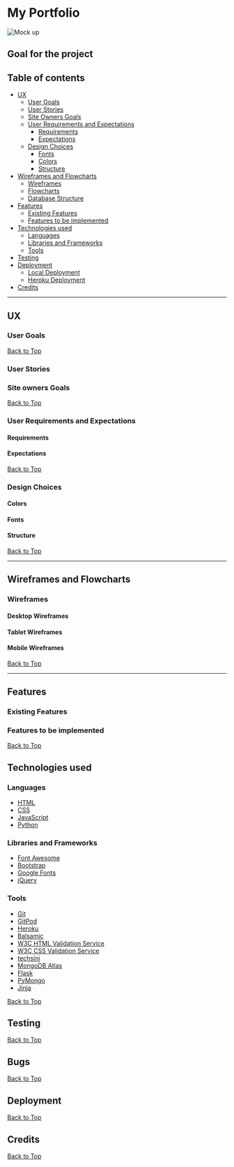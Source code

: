 # **My Portfolio**

![Mock up]()


## **Goal for the project**

<a></a>

## Table of contents 
* [UX](#ux)
    * [User Goals](#user-goals)
    * [User Stories](#user-stories)
    * [Site Owners Goals](#site-owners-goals)
    * [User Requirements and Expectations](#user-requirements-and-expectations)
        * [Requirements](#requirements)
        * [Expectations](#expectations)
    * [Design Choices](#design-choices)
        * [Fonts](#fonts)
        * [Colors](#colors)
        * [Structure](#structure)
* [Wireframes and Flowcharts](#wireframes-and-flowcharts)
    * [Wireframes](#wireframes)
    * [Flowcharts](#flowcharts)
    * [Database Structure](#database-structure)
* [Features](#features)
    * [Existing Features](#existing-features)
    * [Features to be implemented](#features-to-be-implemented)
* [Technologies used](#technologies-used)
    * [Languages](#languages)
    * [Libraries and Frameworks](#libraries-and-frameworks)
    * [Tools](#tools)
* [Testing](#testing)
* [Deployment](#deployment)
    * [Local Deployment](#local-deployment)
    * [Heroku Deployment](#heroku-deployment)
* [Credits](#credits)

--- 

<a name="ux"></a>

## **UX**

<a></a>

### **User Goals**



[Back to Top](#table-of-contents)

<a></a>

### **User Stories**



<a></a>

### **Site owners Goals**



[Back to Top](#table-of-contents)

<a></a>

### **User Requirements and Expectations**

<a></a>

#### Requirements



<a></a>

#### Expectations



[Back to Top](#table-of-contents)

<a></a>

### **Design Choices**


<a></a>

#### Colors



<a></a>

#### Fonts

<a></a>

#### Structure



[Back to Top](#table-of-contents)

--- 
<a></a>

## **Wireframes and Flowcharts**

### **Wireframes**





#### Desktop Wireframes


#### Tablet Wireframes

#### Mobile Wireframes



[Back to Top](#table-of-contents)

---

<a></a>

## **Features**

<a></a>

### **Existing Features**



<a></a>

### **Features to be implemented**



[Back to Top](#table-of-contents)

<a></a>

## **Technologies used**

<a></a>

### **Languages**

* [HTML](https://en.wikipedia.org/wiki/HTML)
* [CSS](https://en.wikipedia.org/wiki/Cascading_Style_Sheets)
* [JavaScript](https://en.wikipedia.org/wiki/JavaScript)
* [Python](https://www.python.org/)

<a></a>

### **Libraries and Frameworks**

* [Font Awesome](https://fontawesome.com/)
* [Bootstrap](https://getbootstrap.com/)
* [Google Fonts](https://fonts.google.com/)
* [jQuery](https://jquery.com/)

### **Tools**
* [Git](https://git-scm.com/)
* [GitPod](https://www.gitpod.io/)
* [Heroku](https://www.heroku.com/)
* [Balsamic](https://balsamiq.com/wireframes/)
* [W3C HTML Validation Service](https://validator.w3.org/)
* [W3C CSS Validation Service](https://jigsaw.w3.org/css-validator/)
* [techsini](http://techsini.com/)
* [MongoDB Atlas](https://www.mongodb.com/)
* [Flask](https://flask.palletsprojects.com/en/1.1.x/)
* [PyMongo](https://api.mongodb.com/python/current/tutorial.html)
* [Jinja](https://jinja.palletsprojects.com/en/2.11.x/)

[Back to Top](#table-of-contents)

<a></a>


## **Testing**



[Back to Top](#table-of-contents)

## **Bugs**


[Back to Top](#table-of-contents)

<a></a>

## **Deployment**

    

[Back to Top](#table-of-contents)

<a></a>

## **Credits**




[Back to Top](#table-of-contents)

